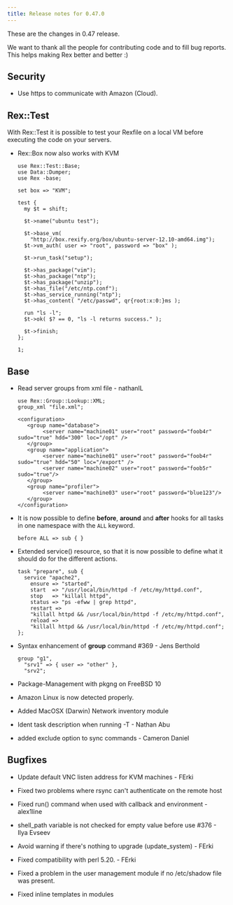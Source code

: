 ```yaml
---
title: Release notes for 0.47.0
---
```


These are the changes in 0.47 release.

We want to thank all the people for contributing code and to fill bug reports. This helps making Rex better and better :)

## Security

-   Use https to communicate with Amazon (Cloud).

## Rex::Test

With Rex::Test it is possible to test your Rexfile on a local VM before executing the code on your servers.

-   Rex::Box now also works with KVM

        use Rex::Test::Base;
        use Data::Dumper;
        use Rex -base;

        set box => "KVM";

        test {
          my $t = shift;

          $t->name("ubuntu test");

          $t->base_vm(
            "http://box.rexify.org/box/ubuntu-server-12.10-amd64.img");
          $t->vm_auth( user => "root", password => "box" );

          $t->run_task("setup");

          $t->has_package("vim");
          $t->has_package("ntp");
          $t->has_package("unzip");
          $t->has_file("/etc/ntp.conf");
          $t->has_service_running("ntp");
          $t->has_content( "/etc/passwd", qr{root:x:0:}ms );

          run "ls -l";
          $t->ok( $? == 0, "ls -l returns success." );

          $t->finish;
        };

        1;

## Base

-   Read server groups from xml file - nathanIL

        use Rex::Group::Lookup::XML;
        group_xml "file.xml";

        <configuration>
           <group name="database">
                <server name="machine01" user="root" password="foob4r" sudo="true" hdd="300" loc="/opt" />
           </group>
           <group name="application">
                <server name="machine01" user="root" password="foob4r" sudo="true" hdd="50" loc="/export" />
                <server name="machine02" user="root" password="foob5r" sudo="true"/>
           </group>
           <group name="profiler">
                <server name="machine03" user="root" password="blue123"/>
           </group>
        </configuration>

-   It is now possible to define **before**, **around** and **after** hooks for all tasks in one namespace with the `ALL` keyword.

        before ALL => sub { }

-   Extended service() resource, so that it is now possible to define what it should do for the different actions.

        task "prepare", sub {
          service "apache2",
            ensure => "started",
            start  => "/usr/local/bin/httpd -f /etc/my/httpd.conf",
            stop   => "killall httpd",
            status => "ps -efww | grep httpd",
            restart =>
            "killall httpd && /usr/local/bin/httpd -f /etc/my/httpd.conf",
            reload =>
            "killall httpd && /usr/local/bin/httpd -f /etc/my/httpd.conf";
        };

-   Syntax enhancement of **group** command \#369 - Jens Berthold

        group "g1",
          "srv1" => { user => "other" },
          "srv2";

-   Package-Management with pkgng on FreeBSD 10

-   Amazon Linux is now detected properly.

-   Added MacOSX (Darwin) Network inventory module

-   Ident task description when running -T - Nathan Abu

-   added exclude option to sync commands - Cameron Daniel

## Bugfixes

-   Update default VNC listen address for KVM machines - FErki

-   Fixed two problems where rsync can't authenticate on the remote host

-   Fixed run() command when used with callback and environment - alex1line

-   shell\_path variable is not checked for empty value before use \#376 - Ilya Evseev

-   Avoid warning if there's nothing to upgrade (update\_system) - FErki

-   Fixed compatibility with perl 5.20. - FErki

-   Fixed a problem in the user management module if no /etc/shadow file was present.

-   Fixed inline templates in modules



